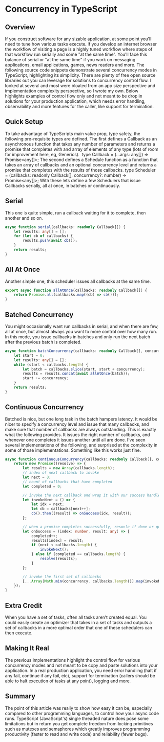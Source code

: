 # Concurrency in TypeScript

## Overview
If you construct software for any sizable application, at some point you'll need to tune how various tasks execute. If  you develop an internet browser the workflow of visiting a page is a highly tuned workflow where steps of that workflow run serially and some "at the same time". You'll face this balance of serial or "at the same time" if you work on messaging applications, email applications, games, news readers and more.
The following source code snippets demonstrate several concurrency modes in TypeScript, highlighting its simplicity. There are plenty of free open source libraries out you can leverage for solutions to concurrency control flow. I looked at several and most were bloated from an app size perspective and implementation complexity perspective, so I wrote my own. Below highlights examples of control flow only and not meant to be drop in solutions for your production application, which needs error handling, observability and more features for the caller, like support for termination.

## Quick Setup
To take advantage of TypeScripts main value prop, type safety, the following pre-requisite types are defined. The first defines a Callback as an asynchronous function that takes any number of parameters and returns a promise that completes with and array of elements of any type (lots of room for improvement here, eg, Generics). 
type Callback = (...args: any[]) => Promise<any[]>;
The second defines a Schedule function as a function that takes an array of callbacks and an optional concurrency level and returns a promise that completes with the results of those callbacks.
type Scheduler = (callbacks: readonly Callback[], concurrency?: number) => Promise<any[]>;
With these lets define a few Schedulers that issue Callbacks serially, all at once, in batches or continuously.

## Serial 
This one is quite simple, run a callback waiting for it to complete, then another and so on.
```typescript
async function serial(callbacks: readonly Callback[]) {
    let results: any[] = [];
    for (let cb of callbacks) {
        results.push(await cb());
    }
    return results;
}
```

## All At Once
Another simple one, this scheduler issues all callbacks at the same time.
```typescript
export async function allAtOnce(callbacks: readonly Callback[]) {
    return Promise.all(callbacks.map((cb) => cb()));
}
```

## Batched Concurrency
You might occasionally want run callbacks in serial, and when there are few, all at once, but almost always you want to more control over how many run. In this mode, you issue callbacks in batches and only run the next batch after the previous batch is completed.
```typescript
async function batchConcurrency(callbacks: readonly Callback[], concurrency: number = 4) {
    let start = 0;
    let results: any[] = [];
    while (start < callbacks.length) {
        let batch = callbacks.slice(start, start + concurrency);
        results = results.concat(await allAtOnce(batch));
        start += concurrency;
    }
    return results;
}
```

## Continuous Concurrency
Batched is nice, but one long task in the batch hampers latency. It would be nicer to specify a concurrency level and issue that many callbacks, and make sure that number of callbacks are always outstanding. This is exactly what the following provides. It issues the right number of callbacks, and whenever one completes it issues another until all are done. I've seen several implementations of the following, and surprised at the complexity in some of those implementations. Something like this works just fine.
```typescript
async function continuousConcurrency(callbacks: readonly Callback[], concurrency: number = 4) {
    return new Promise((resolve) => {
        let results = new Array(callbacks.length);
        // index of next callback to invoke
        let next = 0;
        // count of callbacks that have completed
        let completed = 0;

        // invoke the next callback and wrap it with our success handler which determines the next action
        let invokeNext = () => {
            let idx = next;
            let cb = callbacks[next++];
            cb().then((result) => onSuccess(idx, result));
        };

        // when a promise completes successfully, resovle if done or queue up another if needed
        let onSuccess = (index: number, result: any) => {
            completed++;
            results[index] = result;
            if (next < callbacks.length) {
                invokeNext();
            } else if (completed == callbacks.length) {
                resolve(results);
            }
        };

        // invoke the first set of callbacks
        [...Array(Math.min(concurrency, callbacks.length))].map(invokeNext);
    });
}
```

## Extra Credit
When you have a set of tasks, often all tasks aren't created equal. You could easily create an optimizer that takes in a set of tasks and outputs a set of callbacks in a more optimal order that one of these schedulers can then execute.

## Making It Real
The previous implementations highlight the control flow for various concurrency modes and not meant to be copy and paste solutions into your application. In a real production application, you need error handling (halt if any fail, continue if any fail, etc), support for termination (callers should be able to halt execution of tasks at any point), logging and more.

## Summary
The point of this article was really to show how easy it can be, especially compared to other programming languages, to control how your async code runs. TypeScript (JavaScript's) single threaded nature does pose some limitations but in return you get complete freedom from locking primitives such as mutexes and semaphores which greatly improves programming productivity (faster to read and write code) and reliability (fewer bugs).